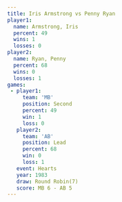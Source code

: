 ```yaml
---
title: Iris Armstrong vs Penny Ryan
player1:               
  name: Armstrong, Iris
  percent: 49          
  wins: 1              
  losses: 0            
player2:               
  name: Ryan, Penny    
  percent: 68          
  wins: 0              
  losses: 1            
games:
 - player1:          
     team: 'MB'      
     position: Second
     percent: 49     
     win: 1          
     loss: 0         
   player2:        
     team: 'AB'    
     position: Lead
     percent: 68   
     win: 0        
     loss: 1       
   event: Hearts       
   year: 1983          
   draw: Round Robin(7)
   score: MB 6 - AB 5  
---
```

